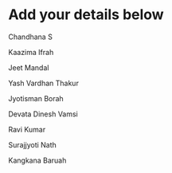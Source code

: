 # Add your details below

Chandhana S

Kaazima Ifrah

Jeet Mandal

Yash Vardhan Thakur

Jyotisman Borah

Devata Dinesh Vamsi

Ravi Kumar

Surajjyoti Nath

Kangkana Baruah
